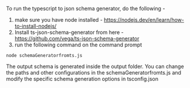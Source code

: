 To run the typescript to json schema generator, do the following - 

1. make sure you have node installed - https://nodejs.dev/en/learn/how-to-install-nodejs/
2. Install ts-json-schema-generator from here - https://github.com/vega/ts-json-schema-generator
3. run the following command on the command prompt

```node schemaGeneratorfromts.js```

The output schema is generated inside the output folder. 
You can change the paths and other configurations in the schemaGeneratorfromts.js and modify the specific schema generation options in tsconfig.json
